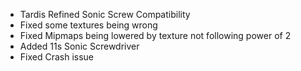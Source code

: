 - Tardis Refined Sonic Screw Compatibility
- Fixed some textures being wrong
- Fixed Mipmaps being lowered by texture not following power of 2
- Added 11s Sonic Screwdriver
- Fixed Crash issue